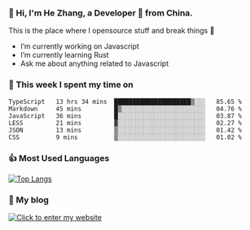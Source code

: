### 👋 Hi, I'm He Zhang, a Developer 🚀 from China.

This is the place where I opensource stuff and break things :rofl:

- I’m currently working on Javascript
- I’m currently learning Rust
- Ask me about anything related to Javascript

### 💪 This week I spent my time on 
<!--START_SECTION:waka-->

```text
TypeScript   13 hrs 34 mins  █████████████████████▒░░░   85.65 %
Markdown     45 mins         █▒░░░░░░░░░░░░░░░░░░░░░░░   04.76 %
JavaScript   36 mins         █░░░░░░░░░░░░░░░░░░░░░░░░   03.87 %
LESS         21 mins         ▓░░░░░░░░░░░░░░░░░░░░░░░░   02.27 %
JSON         13 mins         ▒░░░░░░░░░░░░░░░░░░░░░░░░   01.42 %
CSS          9 mins          ▒░░░░░░░░░░░░░░░░░░░░░░░░   01.02 %
```

<!--END_SECTION:waka-->

### 👍 Most Used Languages
[![Top Langs](https://github-readme-stats.vercel.app/api/top-langs/?username=zhanghecool&layout=compact)](https://zhanghe.cool)

### 🌈 My blog 
[![Click to enter my website](https://cdn.jsdelivr.net/gh/zhanghecool/assets/images/gif/zhanghecools.gif)](https://zhanghe.cool)
